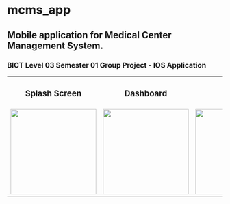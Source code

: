 # mcms_app
## Mobile application for Medical Center Management System.
### BICT Level 03 Semester 01 Group Project - IOS Application

<table border="0">
  <tr>
    <td><h3 align="center">Splash Screen</h3></td>
    <td><h3 align="center">Dashboard</h3></td>
    <td><h3 align="center">Reports</h3></td>
    <td><h3 align="center">Drawer</h3></td>
    <td><h3 align="center">Notifications</h3></td>
  </tr>
  <tr>
    <td><img src="https://user-images.githubusercontent.com/44818405/219420846-01b239d6-44d4-4395-ab50-15d2f79c407b.jpg" style="width:200px;"></td>
    <td><img src="https://user-images.githubusercontent.com/44818405/224768768-aa298912-5e68-4ee6-881a-776a445342e6.jpg" style="width:200px;"></td>
    <td><img src="https://user-images.githubusercontent.com/44818405/224768780-bb00bb41-3aad-4ca5-8677-0d0d67715393.jpg" style="width:200px;"></td>
    <td><img src="https://user-images.githubusercontent.com/44818405/224768785-673b25a9-366b-42e6-98bb-a1ea367b0d3d.jpg" style="width:200px;"></td>
    <td><img src="https://user-images.githubusercontent.com/44818405/224768789-bf4baf14-dd02-477f-9be7-17d79739de15.jpg" style="width:200px;"></td>
  </tr>
</table>

